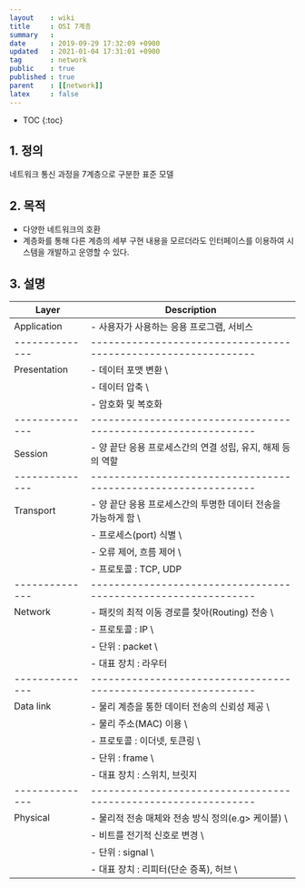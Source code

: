 ```yaml
---
layout    : wiki
title     : OSI 7계층
summary   : 
date      : 2019-09-29 17:32:09 +0900
updated   : 2021-01-04 17:31:01 +0900
tag       : network
public    : true
published : true
parent    : [[network]]
latex     : false
---
```

* TOC
{:toc}

## 1. 정의
네트워크 통신 과정을 7계층으로 구분한 표준 모델

## 2. 목적 
- 다양한 네트워크의 호환
- 계층화를 통해 다른 계층의 세부 구현 내용을 모르더라도 인터페이스를 이용하여 시스템을 개발하고 운영할 수 있다.

## 3. 설명

| Layer        | Description                                                  |
|--------------|--------------------------------------------------------------|
| Application  | - 사용자가 사용하는 응용 프로그램, 서비스                    |
|--------------|--------------------------------------------------------------|
| Presentation | - 데이터 포맷 변환                                           \
|              | - 데이터 압축                                                \
|              | - 암호화 및 복호화                                           |
|--------------|--------------------------------------------------------------|
| Session      | - 양 끝단 응용 프로세스간의 연결 성립, 유지, 해제 등의 역할  |
|--------------|--------------------------------------------------------------|
| Transport    | - 양 끝단 응용 프로세스간의 투명한 데이터 전송을 가능하게 함 \
|              | - 프로세스(port) 식별                                        \
|              | - 오류 제어, 흐름 제어                                       \
|              | - 프로토콜 : TCP, UDP                                        |
|--------------|--------------------------------------------------------------|
| Network      | - 패킷의 최적 이동 경로를 찾아(Routing) 전송                 \
|              | - 프로토콜 : IP                                              \
|              | - 단위 : packet                                              \
|              | - 대표 장치 : 라우터                                         |
|--------------|--------------------------------------------------------------|
| Data link    | - 물리 계층을 통한 데이터 전송의 신뢰성 제공                 \
|              | - 물리 주소(MAC) 이용                                        \
|              | - 프로토콜 : 이더넷, 토큰링                                  \
|              | - 단위 : frame                                               \
|              | - 대표 장치 : 스위치, 브릿지                                 |
|--------------|--------------------------------------------------------------|
| Physical     | - 물리적 전송 매체와 전송 방식 정의(e.g> 케이블)             \
|              | - 비트를 전기적 신호로 변경                                  \
|              | - 단위 : signal                                              \
|              | - 대표 장치 : 리피터(단순 증폭), 허브                        \

